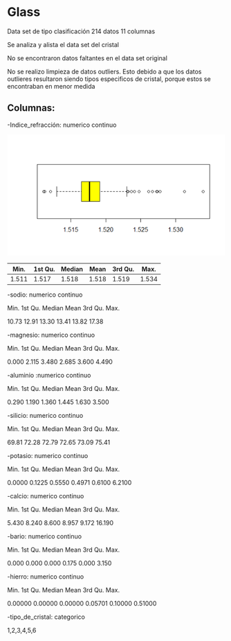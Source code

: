 # Glass
Data set de tipo clasificación 214 datos 11  columnas

Se analiza y alista el data set del cristal

No se encontraron datos faltantes en el data set original

No se realizo limpieza de datos outliers. Esto debido a que los datos outlieres resultaron siendo
tipos especificos de cristal, porque estos se encontraban en menor medida

## Columnas:


   -Indice_refracción: numerico continuo
   
   ![Indice de refraccion](https://github.com/EfrainSO/diplomado/blob/main/Proyecto%202/Glass/Imagenes/indice.png)

   |Min. |1st Qu.  |Median |Mean |3rd Qu.|Max.| 
   |-----|---------|-------|-----|-------|----|   
   |1.511|1.517    |1.518  |1.518| 1.519 |1.534| 
  
  
   -sodio: numerico continuo


   Min. 1st Qu.  Median    Mean 3rd Qu.    Max. 
   
   
  10.73   12.91   13.30   13.41   13.82   17.38 
  
  
-magnesio: numerico continuo


   Min. 1st Qu.  Median    Mean 3rd Qu.    Max. 
   
   
  0.000   2.115   3.480   2.685   3.600   4.490 
  
  
  
-aluminio :numerico continuo


   Min. 1st Qu.  Median    Mean 3rd Qu.    Max. 
   
   
  0.290   1.190   1.360   1.445   1.630   3.500 


-silicio: numerico continuo


   Min. 1st Qu.  Median    Mean 3rd Qu.    Max. 
   
   
  69.81   72.28   72.79   72.65   73.09   75.41 


-potasio: numerico continuo


   Min. 1st Qu.  Median    Mean 3rd Qu.    Max. 
   
   
 0.0000  0.1225  0.5550  0.4971  0.6100  6.2100 


-calcio: numerico continuo


   Min. 1st Qu.  Median    Mean 3rd Qu.    Max. 
   
   
  5.430   8.240   8.600   8.957   9.172  16.190 


-bario: numerico continuo


   Min. 1st Qu.  Median    Mean 3rd Qu.    Max. 
   
   
  0.000   0.000   0.000   0.175   0.000   3.150 


-hierro: numerico continuo


   Min. 1st Qu.  Median    Mean 3rd Qu.    Max. 
   
   
0.00000 0.00000 0.00000 0.05701 0.10000 0.51000 


-tipo_de_cristal: categorico


1,2,3,4,5,6


